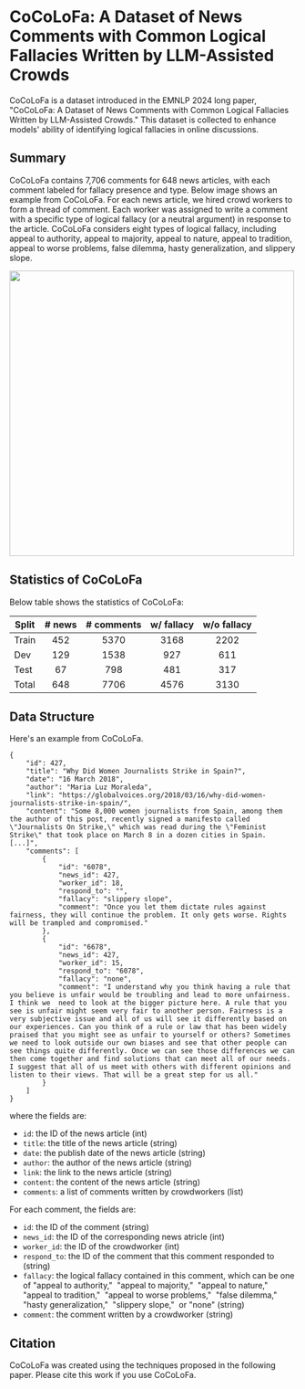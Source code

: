 # CoCoLoFa:  A Dataset of News Comments with Common Logical Fallacies Written by LLM-Assisted Crowds

CoCoLoFa is a dataset introduced in the EMNLP 2024 long paper, "CoCoLoFa:  A Dataset of News Comments with Common Logical Fallacies Written by LLM-Assisted Crowds." This dataset is collected to enhance models' ability of identifying logical fallacies in online discussions. 

## Summary

CoCoLoFa contains 7,706 comments for 648 news articles, with each comment labeled for fallacy presence and type. Below image shows an example from CoCoLoFa. For each news article, we hired crowd workers to form a thread of comment. Each worker was assigned to write a comment with a specific type of logical fallacy (or a neutral argument) in response to the article. CoCoLoFa considers eight types of logical fallacy, including appeal to authority, appeal to majority, appeal to nature, appeal to tradition, appeal to worse problems, false dilemma, hasty generalization, and slippery slope.

<img src="https://github.com/user-attachments/assets/960b65fc-5d38-4c1b-b80a-18a95a11f4db" width="500">

## Statistics of CoCoLoFa

Below table shows the statistics of CoCoLoFa:

|Split|# news|# comments|w/ fallacy|w/o fallacy|
|---|:---:|:---:|:---:|:---:|
|Train|452|5370|3168|2202|
|Dev|129|1538|927|611|
|Test|67|798|481|317|
|Total|648|7706|4576|3130|

## Data Structure

Here's an example from CoCoLoFa.

```
{
    "id": 427,
    "title": "Why Did Women Journalists Strike in Spain?",
    "date": "16 March 2018",
    "author": "Maria Luz Moraleda",
    "link": "https://globalvoices.org/2018/03/16/why-did-women-journalists-strike-in-spain/",
    "content": "Some 8,000 women journalists from Spain, among them the author of this post, recently signed a manifesto called \"Journalists On Strike,\" which was read during the \"Feminist Strike\" that took place on March 8 in a dozen cities in Spain. [...]",
    "comments": [
        {
            "id": "6078",
            "news_id": 427,
            "worker_id": 18,
            "respond_to": "",
            "fallacy": "slippery slope",
            "comment": "Once you let them dictate rules against fairness, they will continue the problem. It only gets worse. Rights will be trampled and compromised."
        },
        {
            "id": "6678",
            "news_id": 427,
            "worker_id": 15,
            "respond_to": "6078",
            "fallacy": "none",
            "comment": "I understand why you think having a rule that you believe is unfair would be troubling and lead to more unfairness. I think we  need to look at the bigger picture here. A rule that you see is unfair might seem very fair to another person. Fairness is a very subjective issue and all of us will see it differently based on our experiences. Can you think of a rule or law that has been widely praised that you might see as unfair to yourself or others? Sometimes we need to look outside our own biases and see that other people can see things quite differently. Once we can see those differences we can then come together and find solutions that can meet all of our needs. I suggest that all of us meet with others with different opinions and listen to their views. That will be a great step for us all."
        }
    ]
}
```

where the fields are:
+ `id`: the ID of the news article (int)
+ `title`: the title of the news article (string)
+ `date`: the publish date of the news article (string)
+ `author`: the author of the news article (string)
+ `link`: the link to the news article (string)
+ `content`: the content of the news article (string)
+ `comments`: a list of comments written by crowdworkers (list)

For each comment, the fields are:
+ `id`: the ID of the comment (string)
+ `news_id`: the ID of the corresponding news atricle (int)
+ `worker_id`: the ID of the crowdworker (int)
+ `respond_to`: the ID of the comment that this comment responded to (string)
+ `fallacy`: the logical fallacy contained in this comment, which can be one of "appeal to authority,"  "appeal to majority,"  "appeal to nature,"  "appeal to tradition,"  "appeal to worse problems,"  "false dilemma,"  "hasty generalization,"  "slippery slope,"  or "none" (string)
+ `comment`: the comment written by a crowdworker (string)

## Citation

CoCoLoFa was created using the techniques proposed in the following paper. Please cite this work if you use CoCoLoFa.
